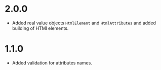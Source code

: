 2.0.0
=====

*   Added real value objects `HtmlElement` and `HtmlAttributes` and added building of HTMl elements.


1.1.0
=====

*   Added validation for attributes names.

